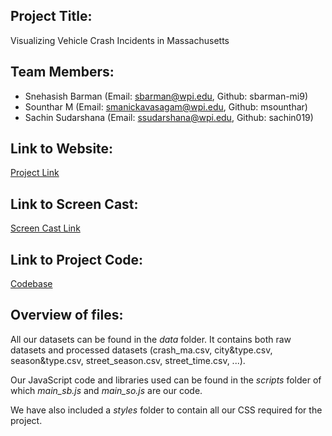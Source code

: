 ## Project Title:  
Visualizing Vehicle Crash Incidents in Massachusetts

## Team Members:
* Snehasish Barman (Email: sbarman@wpi.edu, Github: sbarman-mi9)  
* Sounthar M (Email: smanickavasagam@wpi.edu, Github: msounthar)  
* Sachin Sudarshana (Email: ssudarshana@wpi.edu, Github: sachin019)  

## Link to Website:   
[Project Link](http://sbarman-mi9.github.io/CS573FinalViz/index.html)  

## Link to Screen Cast:   
[Screen Cast Link]()  

## Link to Project Code:  
[Codebase](https://github.com/sbarman-mi9/CS573FinalViz)  

## Overview of files: 
All our datasets can be found in the *data* folder. It contains both raw datasets and processed datasets (crash_ma.csv, city&type.csv, season&type.csv, street_season.csv, street_time.csv, ...).  
  
Our JavaScript code and libraries used can be found in the *scripts* folder of which *main_sb.js* and *main_so.js* are our code.  
  
We have also included a *styles* folder to contain all our CSS required for the project.



